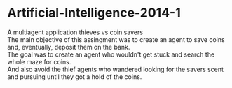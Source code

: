 # Artificial-Intelligence-2014-1
A multiagent application thieves vs coin savers<br/>
The main objective of this assingment was to create an agent to save coins and, eventually, deposit them on the bank.<br/>
The goal was to create an agent who wouldn't get stuck and search the whole maze for coins.<br/>
And also avoid the thief agents who wandered looking for the savers scent and pursuing until they got a hold of the coins.
